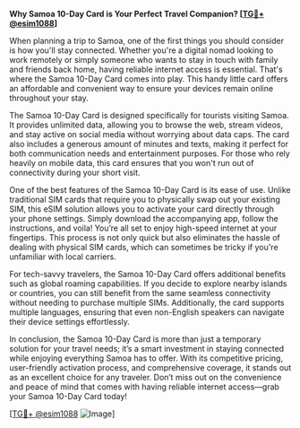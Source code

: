 **Why Samoa 10-Day Card is Your Perfect Travel Companion? [[TG💪+ @esim1088](https://t.me/s/esim1088)]**

When planning a trip to Samoa, one of the first things you should consider is how you'll stay connected. Whether you're a digital nomad looking to work remotely or simply someone who wants to stay in touch with family and friends back home, having reliable internet access is essential. That's where the Samoa 10-Day Card comes into play. This handy little card offers an affordable and convenient way to ensure your devices remain online throughout your stay.

The Samoa 10-Day Card is designed specifically for tourists visiting Samoa. It provides unlimited data, allowing you to browse the web, stream videos, and stay active on social media without worrying about data caps. The card also includes a generous amount of minutes and texts, making it perfect for both communication needs and entertainment purposes. For those who rely heavily on mobile data, this card ensures that you won't run out of connectivity during your short visit.

One of the best features of the Samoa 10-Day Card is its ease of use. Unlike traditional SIM cards that require you to physically swap out your existing SIM, this eSIM solution allows you to activate your card directly through your phone settings. Simply download the accompanying app, follow the instructions, and voila! You’re all set to enjoy high-speed internet at your fingertips. This process is not only quick but also eliminates the hassle of dealing with physical SIM cards, which can sometimes be tricky if you're unfamiliar with local carriers.

For tech-savvy travelers, the Samoa 10-Day Card offers additional benefits such as global roaming capabilities. If you decide to explore nearby islands or countries, you can still benefit from the same seamless connectivity without needing to purchase multiple SIMs. Additionally, the card supports multiple languages, ensuring that even non-English speakers can navigate their device settings effortlessly.

In conclusion, the Samoa 10-Day Card is more than just a temporary solution for your travel needs; it’s a smart investment in staying connected while enjoying everything Samoa has to offer. With its competitive pricing, user-friendly activation process, and comprehensive coverage, it stands out as an excellent choice for any traveler. Don’t miss out on the convenience and peace of mind that comes with having reliable internet access—grab your Samoa 10-Day Card today! 

[[TG💪+ @esim1088](https://t.me/s/esim1088) ![Image](https://i.postimg.cc/Y0z9fWf4/image.png)]